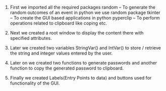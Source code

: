 1. First we imported all the required packages
random – To generate the random outcomes of an event in python we use random package
tkinter – To create the GUI based applications in python
pyperclip – To perform operations related to clipboard like coping etc.
 
2. Next we created a root window to display the content there with specified attributes.
 
3. Later we created two variables StringVar() and IntVar() to store / retrieve the string and integer values entered by the user.
 
4. Later on we created two functions to generate passwords and another function to copy the generated password to clipboard.
 
5. Finally we created Labels(Entry Points to data) and buttons used for functionality of the GUI.
